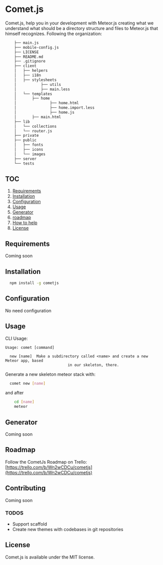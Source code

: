 Comet.js
=======

Comet.js, help you in your development with Meteor.js creating what we understand
what should be a directory structure and files to Meteor.js that himself recognizes.
Following the organization:

```sh
	├── main.js
	├── mobile-config.js
	├── LICENSE
	├── README.md
	├── .gitignore
	├── client
	│   ├── helpers
	│   ├── i18n
	│   ├── stylesheets
	│   		├── utils
	│   		├── main.less
	│   └── templates
	│       ├── home
	│       		├── home.html
	│       		├── home.import.less
	│       		├── home.js
	│       ├── main.html
	├── lib
	│   └── collections
	│   └── router.js
	├── private
	├── public
	│   ├── fonts
	│   ├── icons
	│   └── images
	├── server
	└── tests
```

## TOC
  1. [Requirements](#requirements)
  2. [Installation](#installation)
  3. [Configuration](#configuration)
  4. [Usage](#usage)
  5. [Generator](#generator)
  5. [roadmap](#roadmap)
  6. [How to help](#contributing)
  7. [License](#license)

## Requirements
Coming soon

## Installation
```sh
  npm install -g cometjs
```

## Configuration
No need configuration

## Usage

CLI Usage:
```
Usage: comet [command]

  new [name]  Make a subdirectory called <name> and create a new Meteor app, based
							in our skeleton, there.
```

Generate a new skeleton meteor stack with:

```sh
  comet new [name]
```

and after
```sh
	cd [name]
	meteor
```

## Generator
Coming soon

## Roadmap
Follow the CometJs Roadmap on Trello:
[https://trello.com/b/Wn2wCDCu/cometjs](https://trello.com/b/Wn2wCDCu/cometjs)

## Contributing
Coming soon

### TODOS ###

* Support scaffold
* Create new themes with codebases in git repositories

## License
Comet.js is available under the MIT license.
